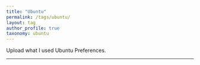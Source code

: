 ```yaml
---
title: "Ubuntu"
permalink: /tags/ubuntu/
layout: tag
author_profile: true
taxonomy: ubuntu
---
```


Upload what I used Ubuntu Preferences.  

- - -
